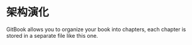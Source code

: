 # 架构演化

GitBook allows you to organize your book into chapters, each chapter is stored in a separate file like this one.

